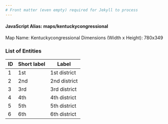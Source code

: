 ```yaml
---
# Front matter (even empty) required for Jekyll to process
---
```


#### JavaScript Alias: maps/kentuckycongressional

Map Name: Kentuckycongressional
Dimensions (Width x Height): 780x349





### List of Entities

ID | Short label | Label
---|---|---|
1|1st|1st district
2|2nd|2nd district
3|3rd|3rd district
4|4th|4th district
5|5th|5th district
6|6th|6th district

